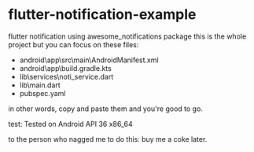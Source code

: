 # flutter-notification-example
flutter notification using awesome_notifications package
this is the whole project but you can focus on these files:

- android\app\src\main\AndroidManifest.xml
- android\app\build.gradle.kts
- lib\services\noti_service.dart
- lib\main.dart
- pubspec.yaml

in other words, copy and paste them and you're good to go.

test: Tested on Android API 36 x86_64

to the person who nagged me to do this: buy me a coke later.
